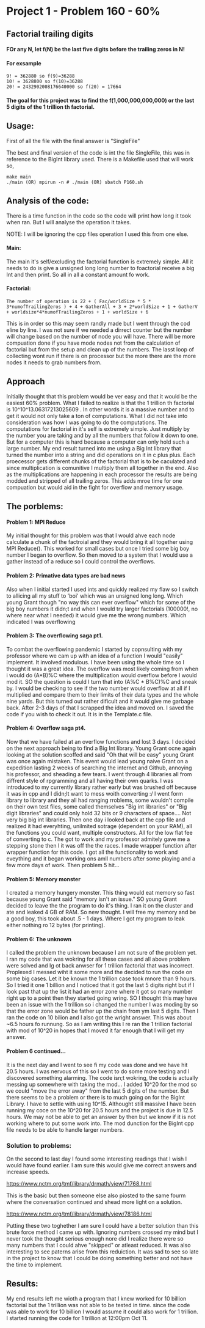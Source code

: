 # Project 1 - Problem 160 - 60%
## Factorial trailing digits
#### FOr any N, let f(N) be the last five digits before the trailing zeros in N!
#### For exsample
    9! = 362880 so f(9)=36288
    10! = 3628800 so f(10)=36288
    20! = 2432902008176640000 so f(20) = 17664

#### The goal for this project was to find the f(1,000,000,000,000) or the last 5 digits of the 1 trillion th factorial.

## Usage:
First of all the file with the final answer is "SingleFile" 

The best and final version of the code is int the file SingleFile, this was in reference to the BigInt library used. 
There is a Makefile used that will work so,
    
    make main
    ./main (OR) mpirun -n # ./main (OR) sbatch P160.sh
    

## Analysis of the code:
There is a time function in the code so the code will print how long it took when ran.
But I will analyse the operation it takes. 

NOTE: I will be ignoring the cpp files operation I used this from one else.

#### Main:
The main it's self/excluding the factorial function is extremely simple. All it needs to do is give a unsigned long long number to foactorial receive a big Int and then print. So all in all a constant amount fo work.

#### Factorial:
    The number of operation is 22 + ( Fac/worldSize * 5 * 3*numofTrailingZeros ) + 4 + GatherAll + 3 + 2*worldSize + 1 + GatherV + worldsize*4*numofTrailingZeros + 1 + worldSize + 6

This is in order so this may seem randly made but I went through the cod eline by line. I was not sure if we needed a dirrect counter but the number will change based on the number of node you will have. There will be more compuation done if you have mode nodes not from the calculation of factorial but from the setup and clean up of the numbers. The lasst loop of collecting wont run if there is on processor but the more there are the more nodes it needs to grab numbers from.

## Approach
Initially thought that this problem would be ver easy and that it would be the easiest 60% problem. What I failed to realize is that the 1 trillion th factorial is 10^10^13.06317213025609 . In other words it is a massive number and to get it would not only take a ton of computations. What I did not take into consideration was how I was going to do the computations. The computations for factorial in it's self is extremely simple. Just multiply by the number you are taking and by all the numbers that follow it down to one. But for a computer this is hard because a computer can only hold such a large number. My end result turned into me using a Big Int library that turned the number into a string and did operations on it in c plus plus. Each proecessor gets different chunks of the factorial that is to be caculated and since multiplication is comunitive I multiply them all together in the end. Also as the multiplications are happening in each processor the results are being modded and stripped of all trailing zeros. This adds mroe time for one compuation but would aid in the fight for overflow and memory usage. 


## The porblems:
#### Problem 1: MPI Reduce
My initial thought for this problem was that I would ahve each node calculate a chunk of the factroial and they would bring it all together using MPI Reduce(). This worked for small cases but once I tried some big boy number I began to overflow. So then moved to a system that I would use a gather instead of a reduce so I could control the overflows.

#### Problem 2: Primative data types are bad news
Also when I initial started I used ints and quickly realized my flaw so I switch to allicing all my stuff to 'boi' which was an unsigned long long. Which young Grant though "no way this can ever overflow" which for some of the big boy numbers it didn;t and when I would try larger factorials (100000!, no where near what I needed) it would give me the wrong numbers. Which indicated I was overflowing
#### Problem 3: The overflowing saga pt1.
To combat the overflowing pandemic I started by copnsulting with my professor where we cam up with an idea of a function I would "easily" implement. It involved modulous. I have been using the whole time so I thought it was a great idea. The overflow was most likely coming from when i would do (A\*B)%C where the multiplication would overflow before I would mod it. SO the question is could I turn that into (A%C \* B%C)%C and sneak by. I would be checking to see if the two number would overflow at all if I multiplied and compare them to their limits of their data types and the whole nine yards. But this turned out rather dificult and it would give me garbage back. After 2-3 days of that I scrapped the idea and moved on. I saved the code if you wish to check it out. It is in the Template.c file.
#### Problem 4: Overflow saga pt4.
Now that we have failed at an overflow functions and lost 3 days. I decided on the next approach being to find a Big Int library. Young Grant ocne again looking at the solution scoffed and said "Oh that will be easy" young Grant was once again mistaken. This event would lead young naive Grant on a expedition lasting 2 weeks of searching the internet and Github, annoying his professor, and sheading a few tears. I went through 4 libraries all from diffrent style of rpgramming and all having their own quarks. I was introduced to my currently library rather early but was brushed off because it was in cpp and I didn;lt want to mess woith converting :/ I went form library to library and they all had ranging rroblems, some wouldn't compile on their own test files, some called themselves "Big int libraries" or "Big digit libraries" and could only hold 32 bits or 9 characters of space.... Not very big big int libraries. Then one day i looked back at the cpp file and realized it had everyhting, unilmited sotrage (dependent on your RAM), all the functions you could want, multiple constructors. All for the low flat fee of converting to c. The got to work and my professor admitely gave me a stepping stone then I it was off the the races. I made wrapper function after wrapper function for this code. I got all the functionality to work and eveything and it began working ons amll numbers after some playing and a few more days of work. Then problem 5 hit...
#### Problem 5: Memory monster
I created a memory hungery monster. This thing would eat memory so fast because young Grant said "memory isn't an issue." SO young Grant decided to leave the the program to do it's thing. I ran it on the cluster and ate and leaked 4 GB of RAM. So new thought. I will free my memory and be a good boy, this took about .5 - 1 days. Where I got my program to leak either nothing ro 12 bytes (for printing). 
#### Problem 6: The unknown
I called the problem the unknown because I am not sure of the problem yet. I ran my code that was wokring for all these cases and all above problem were solved and Ig ot back anwser for 1 trillion factorial that was incorrect. Proplexed I messed wiht it some more and the decided to run the code on some big cases. Let it be known the 1 trillion case took mnore than 9 hours. So I tried it one 1 billion and I noticed that it got the last 5 digits right but if I look past that up the list it had an error zone where it got so many number right up to a point then they started going wring. SO I thought this may have been an issue with the 1 trillion so i changed the number I was moding by so that the error zone would be father up the chain from ym last 5 digits. Then I ran the code on 10 bilion and I also got the wright answer. This was about ~6.5 hours fo runnung. So as I am writing this I re ran the 1 trillion factorial with mod of 10^20 in hopes that I moved it far enough that I will get my answer.  
#### Problem 6 continued...
It is the next day and I went to see fi my code was done and we have hit 20.5 hours. I was nervous of this so I went to do some more testing and I discovered something alarming. The code isn;t wokring, the code is actually messing up somewhere with taking the mod... I added 10^20 for the mod so we could "move the error away" from the last 5 digits of the number. But there seems to be a problem or there is to much going on for the BigInt Library. I have to settle with using 10^15. Althought still massive I have been running my coce on the 10^20 for 20.5 hours and the project is due in 12.5 hours. We may not be able to get an answer by then but we know if it is not working where to put some work into. The mod dunction for the BigInt cpp file needs to be able to handle larger numbers. 
 
### Solution to problems:

On the second to last day I found some interesting readings that I wish I would have found earlier. I am sure this would give me correct answers and increase speeds. 

https://www.nctm.org/tmf/library/drmath/view/71768.html

This is the basic but then someone else also piosted to the same fourm where the conversation continued and shead more light on a solution.

https://www.nctm.org/tmf/library/drmath/view/78186.html

Putting these two toghether I am sure I could have a better solution than this brute force method I came up with. Ignoring numbers crossed my mind but I never took the thought serious enough nore did I realize there were so many numbers that I could ahve "skipped" or atleast reduced. It was also interesting to see paterns arise from this reduiction. It was sad to see so late in the project to know that I could be doing something better and not have the time to implement.

## Results:
My end results left me wioth a program that I knew worked for 10 billion factorial but the 1 trillion was not able to be tested in time. since the code was able to work for 10 billion I would assume it could also work for 1 trillion. I started running the code for 1 trillion at 12:00pm Oct 11.  







